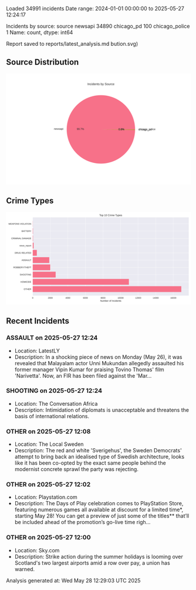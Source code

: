 
Loaded 34991 incidents
Date range: 2024-01-01 00:00:00 to 2025-05-27 12:24:17

Incidents by source:
source
newsapi           34890
chicago_pd          100
chicago_police        1
Name: count, dtype: int64

Report saved to reports/latest_analysis.md
bution.svg)

## Source Distribution
![Source Distribution](images/source_distribution.svg)

## Crime Types
![Crime Types](images/crime_types.svg)

## Recent Incidents

### ASSAULT on 2025-05-27 12:24
- Location: LatestLY
- Description: In a shocking piece of news on Monday (May 26), it was revealed that Malayalam actor Unni Mukundan allegedly assaulted his former manager Vipin Kumar for praising Tovino Thomas&#039; film &#039;Narivetta&#039;. Now, an FIR has been filed against the &#039;Mar…


### SHOOTING on 2025-05-27 12:24
- Location: The Conversation Africa
- Description: Intimidation of diplomats is unacceptable and threatens the basis of international relations.


### OTHER on 2025-05-27 12:08
- Location: The Local Sweden
- Description: The red and white 'Sverigehus', the Sweden Democrats' attempt to bring back an idealised type of Swedish architecture, looks like it has been co-opted by the exact same people behind the modernist concrete sprawl the party was rejecting.


### OTHER on 2025-05-27 12:02
- Location: Playstation.com
- Description: The Days of Play celebration comes to PlayStation Store, featuring numerous games all available at discount for a limited time*, starting May 28! You can get a preview of just some of the titles** that’ll be included ahead of the promotion’s go-live time righ…


### OTHER on 2025-05-27 12:00
- Location: Sky.com
- Description: Strike action during the summer holidays is looming over Scotland's two largest airports amid a row over pay, a union has warned.

Analysis generated at: Wed May 28 12:29:03 UTC 2025
